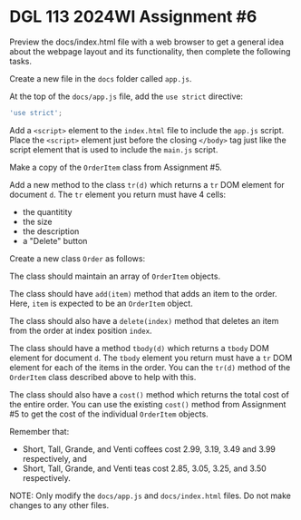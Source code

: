 # DGL 113 2024WI Assignment #6

Preview the docs/index.html file with a web browser to get a
general idea about the webpage layout and its functionality,
then complete the following tasks.

Create a new file in the `docs` folder called `app.js`.

At the top of the `docs/app.js` file, add the `use strict` directive:

```javascript
'use strict';
```

Add a `<script>` element to the `index.html` file to include the `app.js` script.
Place the `<script>` element just before the closing `</body>` tag just like
the script element that is used to include the `main.js` script.

Make a copy of the `OrderItem` class from Assignment #5.

Add a new method to the class `tr(d)` which returns a `tr` DOM element
for document `d`. The `tr` element you return must have 4 cells:

- the quantitity
- the size
- the description
- a "Delete" button

Create a new class `Order` as follows:

The class should maintain an array of `OrderItem` objects.

The class should have `add(item)` method that adds an item to the order.
Here, `item` is expected to be an `OrderItem` object.

The class should also have a `delete(index)` method that deletes an item
from the order at index position `index`.

The class should have a method `tbody(d)` which returns a `tbody` DOM element
for document `d`. The `tbody` element you return must have a `tr` DOM element
for each of the items in the order. You can the `tr(d)` method of the `OrderItem`
class described above to help with this.

The class should also have a `cost()` method which returns the total cost of the
entire order. You can use the existing `cost()` method from Assignment #5
to get the cost of the individual `OrderItem` objects.

Remember that:

- Short, Tall, Grande, and Venti coffees cost 2.99, 3.19, 3.49 and 3.99 respectively, and
- Short, Tall, Grande, and Venti teas cost 2.85, 3.05, 3.25, and 3.50 respectively.

NOTE: Only modify the `docs/app.js` and `docs/index.html` files.
Do not make changes to any other files.
